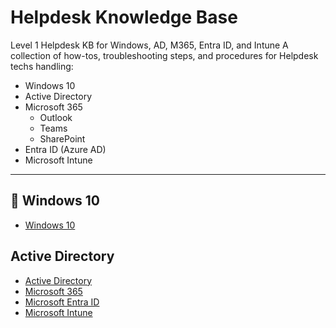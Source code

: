 # Helpdesk Knowledge Base

Level 1 Helpdesk KB for Windows, AD, M365, Entra ID, and Intune
A collection of how-tos, troubleshooting steps, and procedures for Helpdesk techs handling:

- Windows 10
- Active Directory
- Microsoft 365
  - Outlook
  - Teams
  - SharePoint
- Entra ID (Azure AD)
- Microsoft Intune

---

## 📂 Windows 10

- [Windows 10](./windows-10)

## Active Directory 

- [Active Directory](./active-directory)
- [Microsoft 365](./microsoft-365)
- [Microsoft Entra ID](./microsoft-entra)
- [Microsoft Intune](./microsoft-intune)
